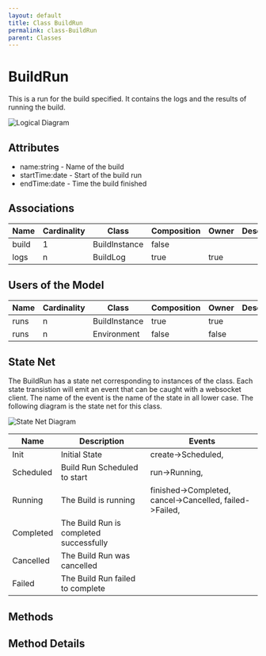```yaml
---
layout: default
title: Class BuildRun
permalink: class-BuildRun
parent: Classes
---
```


# BuildRun

This is a run for the build specified. It contains the logs and the results of running the build.

![Logical Diagram](./logical.png)

## Attributes

* name:string - Name of the build
* startTime:date - Start of the build run
* endTime:date - Time the build finished


## Associations

| Name | Cardinality | Class | Composition | Owner | Description |
| --- | --- | --- | --- | --- | --- |
| build | 1 | BuildInstance | false |  |  |
| logs | n | BuildLog | true | true |  |



## Users of the Model

| Name | Cardinality | Class | Composition | Owner | Description |
| --- | --- | --- | --- | --- | --- |
| runs | n | BuildInstance | true | true |  |
| runs | n | Environment | false | false |  |



## State Net
The BuildRun has a state net corresponding to instances of the class. Each state transistion will emit an 
event that can be caught with a websocket client. The name of the event is the name of the state in all lower case.
The following diagram is the state net for this class.

![State Net Diagram](./statenet.png)

| Name | Description | Events |
| --- | --- | --- |
| Init | Initial State | create-&gt;Scheduled,  |
| Scheduled | Build Run Scheduled to start | run-&gt;Running,  |
| Running | The Build is running | finished-&gt;Completed, cancel-&gt;Cancelled, failed-&gt;Failed,  |
| Completed | The Build Run is completed successfully |  |
| Cancelled | The Build Run was cancelled |  |
| Failed | The Build Run failed to complete |  |



## Methods


<h2>Method Details</h2>
    

